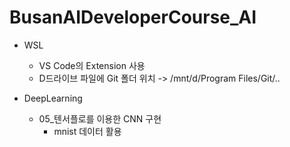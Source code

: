 # BusanAIDeveloperCourse_AI

- WSL
    - VS Code의 Extension 사용
    - D드라이브 파일에 Git 폴더 위치 -> /mnt/d/Program Files/Git/..

- DeepLearning
    - 05_텐서플로를 이용한 CNN 구현
        - mnist 데이터 활용
